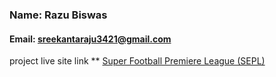 ### Name: Razu Biswas
#### Email: sreekantaraju3421@gmail.com


project live site link **
[Super Football Premiere League (SEPL)](https://react-router-raju.netlify.app/)